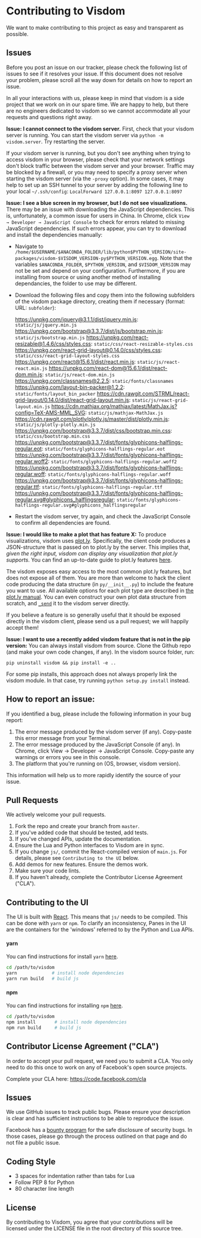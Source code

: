 # Contributing to Visdom
We want to make contributing to this project as easy and transparent as
possible.

## Issues
Before you post an issue on our tracker, please check the following list of
issues to see if it resolves your issue. If this document does not resolve your
problem, please scroll all the way down for details on how to report an issue.

In all your interactions with us, please keep in mind that visdom is a side
project that we work on in our spare time. We are happy to help, but there are
no engineers dedicated to visdom so we cannot accommodate all your requests and
questions right away.

**Issue: I cannot connect to the visdom server.**
First, check that your visdom server is running. You can start the visdom server
via `python -m visdom.server`. Try restarting the server.

If your visdom server is running, but you don't see anything when trying to
access visdom in your browser, please check that your network settings don't
block traffic between the visdom server and your browser. Traffic may be blocked
by a firewall, or you may need to specify a proxy server when starting the
visdom server (via the `-proxy` option). In some cases, it may help to set up an
SSH tunnel to your server by adding the following line to your local
`~/.ssh/config`: `LocalForward 127.0.0.1:8097 127.0.0.1:8097`

**Issue: I see a blue screen in my browser, but I do not see visualizations.**
There may be an issue with downloading the JavaScript dependencies. This is,
unfortunately, a common issue for users in China. In Chrome, click `View →
Developer → JavaScript Console` to check for errors related to missing
JavaScript dependencies. If such errors appear, you can try to download and install
the dependencies manually:

* Navigate to `/home/$USERNAME/$ANACONDA_FOLDER/lib/python$PYTHON_VERSION/site-packages/visdom-$VISDOM_VERSION-py$PYTHON_VERSION.egg`.
Note that the variables `$ANACONDA_FOLDER`, `$PYTHON_VERSION`, and
`$VISDOM_VERSION` may not be set and depend on your configuration. Furthermore,
if you are installing from source or using another method of installing
dependancies, the folder to use may be different.

* Download the following files and copy them into the following subfolders of the
visdom package directory, creating them if necessary (format: URL: `subfolder`):    

    https://unpkg.com/jquery@3.1.1/dist/jquery.min.js: `static/js/jquery.min.js`
    https://unpkg.com/bootstrap@3.3.7/dist/js/bootstrap.min.js: `static/js/bootstrap.min.js`
    https://unpkg.com/react-resizable@1.4.6/css/styles.css: `static/css/react-resizable-styles.css`
    https://unpkg.com/react-grid-layout@0.14.0/css/styles.css: `static/css/react-grid-layout-styles.css`
    https://unpkg.com/react@15.6.1/dist/react.min.js: `static/js/react-react.min.js`
    https://unpkg.com/react-dom@15.6.1/dist/react-dom.min.js: `static/js/react-dom.min.js`
    https://unpkg.com/classnames@2.2.5: `static/fonts/classnames`
    https://unpkg.com/layout-bin-packer@1.2.2: `static/fonts/layout_bin_packer`
    https://cdn.rawgit.com/STRML/react-grid-layout/0.14.0/dist/react-grid-layout.min.js: `static/js/react-grid-layout.min.js`
    https://cdn.mathjax.org/mathjax/latest/MathJax.js?config=TeX-AMS-MML_SVG: `static/js/mathjax-MathJax.js`
    https://cdn.rawgit.com/plotly/plotly.js/master/dist/plotly.min.js: `static/js/plotly-plotly.min.js`
    https://unpkg.com/bootstrap@3.3.7/dist/css/bootstrap.min.css: `static/css/bootstrap.min.css`
    https://unpkg.com/bootstrap@3.3.7/dist/fonts/glyphicons-halflings-regular.eot: `static/fonts/glyphicons-halflings-regular.eot`
    https://unpkg.com/bootstrap@3.3.7/dist/fonts/glyphicons-halflings-regular.woff2: `static/fonts/glyphicons-halflings-regular.woff2`
    https://unpkg.com/bootstrap@3.3.7/dist/fonts/glyphicons-halflings-regular.woff: `static/fonts/glyphicons-halflings-regular.woff`
    https://unpkg.com/bootstrap@3.3.7/dist/fonts/glyphicons-halflings-regular.ttf: `static/fonts/glyphicons-halflings-regular.ttf`
    https://unpkg.com/bootstrap@3.3.7/dist/fonts/glyphicons-halflings-regular.svg#glyphicons_halflingsregular: `static/fonts/glyphicons-halflings-regular.svg#glyphicons_halflingsregular`

* Restart the visdom server, try again, and check the JavaScript Console to
confirm all dependencies are found.


**Issue: I would like to make a plot that has feature X:**
To produce visualizations, visdom uses [plot.ly](https://plot.ly/). Specifically,
the client code produces a JSON-structure that is passed on to plot.ly by the
server. This implies that, _given the right input, visdom can display any
visualization that plot.ly supports_. You can find an up-to-date guide to plot.ly
features [here](https://plot.ly/python/).

The visdom exposes easy access to the most common plot.ly features, but does not
expose all of them. You are more than welcome to hack the client code producing
the data structure (in `py/__init__.py`) to include the feature you want to use.
All available options for each plot type are described in [the plot.ly manual](https://plot.ly/python/).
You can even construct your own plot data structure from scratch, and [`_send`](https://github.com/facebookresearch/visdom/blob/master/py/__init__.py#L247)
it to the visdom server directly.

If you believe a feature is so generally useful that it should be exposed
directly in the visdom client, please send us a pull request; we will happily
accept them!

**Issue: I want to use a recently added visdom feature that is not in the pip version:**
You can always install visdom from source. Clone the Github repo (and make your
own code changes, if any). In the visdom source folder, run:
```
pip uninstall visdom && pip install -e ..
```
For some pip installs, this approach does not always properly link the visdom
module. In that case, try running `python setup.py install` instead.


## How to report an issue:
If you identified a bug, please include the following information in your bug report:

1. The error message produced by the visdom server (if any). Copy-paste this error message from your Terminal.
2. The error message produced by the JavaScript Console (if any). In Chrome, click View → Developer → JavaScript Console. Copy-paste any warnings or errors you see in this console.
3. The platform that you're running on (OS, browser, visdom version).

This information will help us to more rapidly identify the source of your issue.

## Pull Requests
We actively welcome your pull requests.

1. Fork the repo and create your branch from `master`.
2. If you've added code that should be tested, add tests.
3. If you've changed APIs, update the documentation.
4. Ensure the Lua and Python interfaces to Visdom are in sync.
5. If you change `js/`, commit the React-compiled version of `main.js`. For details, please see `Contributing to the UI` below.
6. Add demos for new features. Ensure the demos work.
7. Make sure your code lints.
8. If you haven't already, complete the Contributor License Agreement ("CLA").

## Contributing to the UI
The UI is built with [React](https://facebook.github.io/react/). This means that `js/` needs to be compiled. This can be done with `yarn` or `npm`.
To clarify an inconsistency, Panes in the UI are the containers for the
'windows' referred to by the Python and Lua APIs.

#### yarn
You can find instructions for install `yarn` [here](https://yarnpkg.com/lang/en/docs/install/).
```bash
cd /path/to/visdom
yarn             # install node dependencies
yarn run build   # build js
```

#### npm
You can find instructions for installing `npm` [here](https://github.com/npm/npm).
```bash
cd /path/to/visdom
npm install       # install node dependencies
npm run build     # build js
```

## Contributor License Agreement ("CLA")
In order to accept your pull request, we need you to submit a CLA. You only need
to do this once to work on any of Facebook's open source projects.

Complete your CLA here: <https://code.facebook.com/cla>

## Issues
We use GitHub issues to track public bugs. Please ensure your description is
clear and has sufficient instructions to be able to reproduce the issue.

Facebook has a [bounty program](https://www.facebook.com/whitehat/) for the safe
disclosure of security bugs. In those cases, please go through the process
outlined on that page and do not file a public issue.

## Coding Style
* 3 spaces for indentation rather than tabs for Lua
* Follow PEP 8 for Python
* 80 character line length

## License
By contributing to Visdom, you agree that your contributions will be licensed
under the LICENSE file in the root directory of this source tree.
